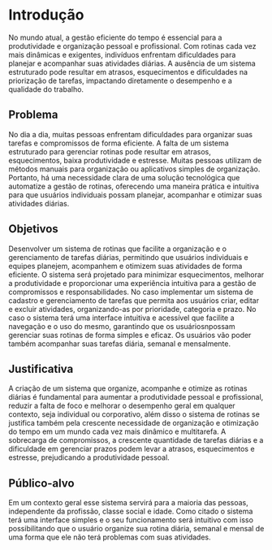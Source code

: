 # Introdução

No mundo atual, a gestão eficiente do tempo é essencial para a produtividade e organização pessoal e profissional. Com rotinas cada vez mais dinâmicas e exigentes, indivíduos enfrentam dificuldades para planejar e acompanhar suas atividades diárias. A ausência de um sistema estruturado pode resultar em atrasos, esquecimentos e dificuldades na priorização de tarefas, impactando diretamente o desempenho e a qualidade do trabalho.

## Problema
No dia a dia, muitas pessoas enfrentam dificuldades para organizar suas tarefas e compromissos de forma eficiente. A falta de um sistema estruturado para gerenciar rotinas pode resultar em atrasos, esquecimentos, baixa produtividade e estresse. Muitas pessoas utilizam de métodos manuais para organização ou aplicativos simples de organização. Portanto, há uma necessidade clara de uma solução tecnológica que automatize a gestão de rotinas, oferecendo uma maneira prática e intuitiva para que usuários individuais possam planejar, acompanhar e otimizar suas atividades diárias.


## Objetivos

Desenvolver um sistema de rotinas que facilite a organização e o gerenciamento de tarefas diárias, permitindo que usuários individuais e equipes planejem, acompanhem e otimizem suas atividades de forma eficiente. O sistema será projetado para minimizar esquecimentos, melhorar a produtividade e proporcionar uma experiência intuitiva para a gestão de compromissos e responsabilidades. 
No caso implementar um sistema de cadastro e gerenciamento de tarefas que permita aos usuários criar, editar e excluir atividades, organizando-as por prioridade, categoria e prazo. No caso o sistema terá uma interface intuitiva e acessível que facilite a navegação e o uso do mesmo, garantindo que os usuáriosnpossam gerenciar suas rotinas de forma simples e eficaz. Os usuários vão poder também acompanhar suas tarefas diária, semanal e mensalmente.
 

## Justificativa

A criação de um sistema que organize, acompanhe e otimize as rotinas diárias é fundamental para aumentar a produtividade pessoal e profissional, reduzir a falta de foco e melhorar o desempenho geral em qualquer contexto, seja individual ou corporativo, além disso o sistema de rotinas se justifica também pela crescente necessidade de organização e otimização do tempo em um mundo cada vez mais dinâmico e multitarefa. A sobrecarga de compromissos, a crescente quantidade de tarefas diárias e a dificuldade em gerenciar prazos podem levar a atrasos, esquecimentos e estresse, prejudicando a produtividade pessoal.

## Público-alvo

Em um contexto geral esse sistema servirá para a maioria das pessoas, independente da profissão, classe social e idade. Como citado o sistema terá uma interface simples e o seu funcionamento será intuitivo com isso possibilitando que o usuário organize sua rotina diária, semanal e mensal de uma forma que ele não terá problemas com suas atividades.
